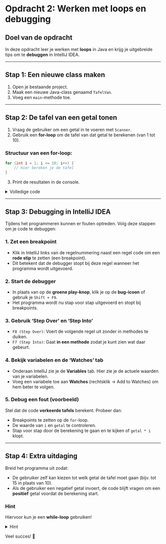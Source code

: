 # **Opdracht 2: Werken met loops en debugging**

## **Doel van de opdracht**
In deze opdracht leer je werken met **loops** in Java en krijg je uitgebreide tips om te **debuggen** in IntelliJ IDEA.

---

## **Stap 1: Een nieuwe class maken**
1. Open je bestaande project.
2. Maak een nieuwe Java-class genaamd `TafelVan`.
3. Voeg een `main`-methode toe.

---

## **Stap 2: De tafel van een getal tonen**
1. Vraag de gebruiker om een getal in te voeren met `Scanner`.
2. Gebruik een **for-loop** om de tafel van dat getal te berekenen (van 1 tot 10).

### **Structuur van een for-loop:**
```java
for (int i = 1; i <= 10; i++) {
    // Hier bereken je de tafel
}
```

3. Print de resultaten in de console.

<details>
<summary>Volledige code</summary>

```java
import java.util.Scanner;

public class TafelVan {
    public static void main(String[] args) {
        Scanner scanner = new Scanner(System.in);
        System.out.print("Voer een getal in: ");
        int getal = scanner.nextInt();
        
        System.out.println("De tafel van " + getal + ":");
        for (int i = 1; i <= 10; i++) {
            System.out.println(getal + " x " + i + " = " + (getal * i));
        }
    }
}
```
</details>

---

## **Stap 3: Debugging in IntelliJ IDEA**
Tijdens het programmeren kunnen er fouten optreden. Volg deze stappen om je code te debuggen:

### **1. Zet een breakpoint**
- Klik in IntelliJ links van de regelnummering naast een regel code om een **rode stip** te zetten (een breakpoint).
- Dit betekent dat de debugger stopt bij deze regel wanneer het programma wordt uitgevoerd.

### **2. Start de debugger**
- In plaats van op de **groene play-knop**, klik je op de **bug-icoon** of gebruik je `Shift + F9`.
- Het programma wordt nu stap voor stap uitgevoerd en stopt bij breakpoints.

### **3. Gebruik ‘Step Over’ en ‘Step Into’**
- `F8 (Step Over)`: Voert de volgende regel uit zonder in methodes te duiken.
- `F7 (Step Into)`: Gaat **in een methode** zodat je kunt zien wat daar gebeurt.

### **4. Bekijk variabelen en de ‘Watches’ tab**
- Onderaan IntelliJ zie je de **Variables** tab. Hier zie je de actuele waarden van je variabelen.
- Voeg een variabele toe aan **Watches** (rechtsklik → Add to Watches) om hem beter te volgen.

### **5. Debug een fout (voorbeeld)**
Stel dat de code **verkeerde tafels** berekent. Probeer dan:
- Breakpoints te zetten op de `for`-loop.
- De waarde van `i` en `getal` te controleren.
- Stap voor stap door de berekening te gaan en te kijken of `getal * i` klopt.

---

## **Stap 4: Extra uitdaging**
Breid het programma uit zodat:
- De gebruiker zelf kan kiezen tot welk getal de tafel moet gaan (bijv. tot 15 in plaats van 10).
- Als de gebruiker een negatief getal invoert, de code blijft vragen om een **positief** getal voordat de berekening start.

### **Hint**
Hiervoor kun je een **while-loop** gebruiken!


<details>
<summary>Hint</summary> 


```java
while (getal < 0) {
    System.out.print("Voer een positief getal in: ");
    getal = scanner.nextInt();
}
```
</details>

Veel succes! 🚀

